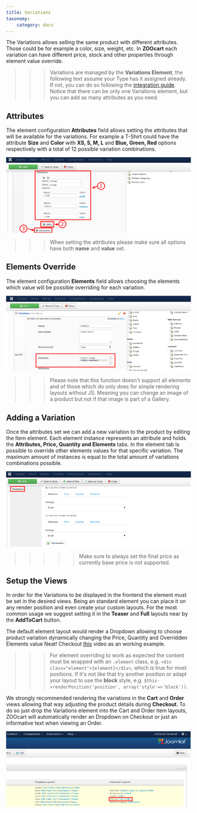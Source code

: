 ```yaml
---
title: Variations
taxonomy:
    category: docs
---
```


The Variations allows selling the same product with different attributes. Those could be for example a color, size, weight, etc. In **ZOOcart** each variation can have different price, stock and other properties through element value override.

>>> Variations are managed by the **Variations Element**, the following text assume your Type has it assigned already. If not, you can do so following the [integration guide](/extensions/zoocart/basics/integration). Notice that there can be only one Variations element, but you can add as many attributes as you need.

## Attributes

The element configuration **Attributes** field allows setting the attributes that will be available for the variations. For example a T-Shirt could have the attribute **Size** and **Color** with **XS, S, M, L** and **Blue, Green, Red** options respectively with a total of 12 possible variation combinations.

![Variations Attributes](attributes.png)

>>> When setting the attributes please make sure all options have both **name** and **value** set.

## Elements Override

The element configuration **Elements** field allows choosing the elements which value will be possible overriding for each variation.

![Elements Field](elements-field.png)

>>> Please note that this function doesn't support all elements and of those which do only does for simple rendering layouts without JS. Meaning you can change an image of a product but not if that image is part of a Gallery.

## Adding a Variation

Once the attributes set we can add a new variation to the product by editing the Item element. Each element instance represents an attribute and holds the **Attributes, Price, Quantity and Elements** tabs. In the element tab is possible to override other elements values for that specific variation. The maximum amount of instances is equal to the total amount of variations combinations possible.

![Variations Instances](variations-instances.png)

>>>>> Make sure to always set the final price as currently base price is not supported.

## Setup the Views

In order for the Variations to be displayed in the frontend the element must be set in the desired views. Being an standard element you can place it on any render position and even create your custom layouts. For the most common usage we suggest setting it in the **Teaser** and **Full** layouts near by the **AddToCart** button.

The default element layout would render a Dropdown allowing to choose product variation dynamically changing the Price, Quantity and Overridden Elements value Neat! Checkout [this](https://www.youtube.com/watch?v=Bqp4KMcJ-wg) video as an working example.

>>> For element overriding to work as expected the content must be wrapped with an `.element` class, e.g. `<div class="element">{element}</div>`, which is true for most positions. If it's not like that try another position or adapt your layout to use the **block** style, e.g. `$this->renderPosition('position', array('style'=>'block'))`.

We strongly recommended rendering the variations in the **Cart** and **Order** views allowing that way adjusting the product details during **Checkout**. To do so just drop the Variations element into the Cart and Order item layouts, ZOOcart will automatically render an Dropdown on Checkout or just an informative text when viewing an Order.

![Layouts](layouts.png)
